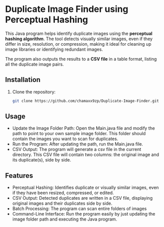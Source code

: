 
# Duplicate Image Finder using Perceptual Hashing

This Java program helps identify duplicate images using the **perceptual hashing algorithm**. The tool detects visually similar images, even if they differ in size, resolution, or compression, making it ideal for cleaning up image libraries or identifying redundant images.

The program also outputs the results to a **CSV file** in a table format, listing all the duplicate image pairs.

## Installation

1. Clone the repository:
   ```bash
   git clone https://github.com/chamaxx9zp/Duplicate-Image-Finder.git


## Usage

 - Update the Image Folder Path: Open the Main.java file and modify the path to point to your own sample image folder. This folder should contain the images you want to scan for duplicates.
 - Run the Program: After updating the path, run the Main.java file.
 - CSV Output: The program will generate a csv file in the current directory. This CSV file will contain two columns: the original image and its duplicate(s), side by side.


## Features

- Perceptual Hashing: Identifies duplicate or visually similar images, even if they have been resized, compressed, or edited.
- CSV Output: Detected duplicates are written in a CSV file, displaying original images and their duplicates side by side.
- Batch Processing: The program can scan entire folders of images
- Command-Line Interface: Run the program easily by just updating the image folder path and executing the Java program.

